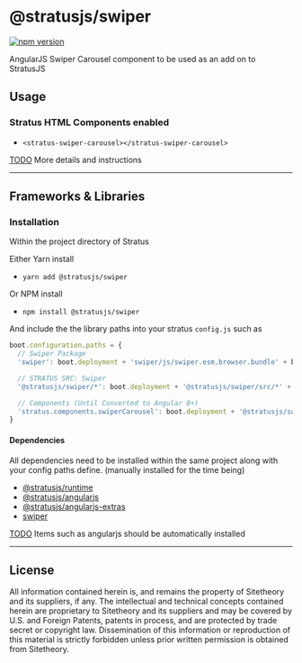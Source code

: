 # @stratusjs/swiper
[![npm version](https://badge.fury.io/js/%40stratusjs%2Fswiper.svg)](https://badge.fury.io/js/%40stratusjs%2Fswiper "View this project on npm")

AngularJS Swiper Carousel component to be used as an add on to StratusJS

## Usage

### Stratus HTML Components enabled
*   `<stratus-swiper-carousel></stratus-swiper-carousel>`

[TODO]() More details and instructions

---
## Frameworks & Libraries

### Installation
Within the project directory of Stratus

Either Yarn install
*   `yarn add @stratusjs/swiper`

Or NPM install
*   `npm install @stratusjs/swiper`

And include the the library paths into your stratus `config.js` such as
```js
boot.configuration.paths = {
  // Swiper Package
  'swiper': boot.deployment + 'swiper/js/swiper.esm.browser.bundle' + boot.suffix,

  // STRATUS SRC: Swiper
  '@stratusjs/swiper/*': boot.deployment + '@stratusjs/swiper/src/*' + boot.suffix,

  // Components (Until Converted to Angular 8+)
  'stratus.components.swiperCarousel': boot.deployment + '@stratusjs/swiper/src/carousel.component' + boot.suffix
}
```

#### Dependencies
All dependencies need to be installed within the same project along with your config paths define.
(manually installed for the time being)
*   [@stratusjs/runtime](https://www.npmjs.com/package/@stratusjs/runtime)
*   [@stratusjs/angularjs](https://www.npmjs.com/package/@stratusjs/angularjs)
*   [@stratusjs/angularjs-extras](https://www.npmjs.com/package/@stratusjs/angularjs-extras)
*   [swiper](https://www.npmjs.com/package/swiper)

[TODO]() Items such as angularjs should be automatically installed

---
## License
All information contained herein is, and remains the property of Sitetheory and its suppliers, if any. The intellectual and technical concepts contained herein are proprietary to Sitetheory and its suppliers and may be covered by U.S. and Foreign Patents, patents in process, and are protected by trade secret or copyright law.  Dissemination of this information or reproduction of this material is strictly forbidden unless prior written permission is obtained from Sitetheory.
